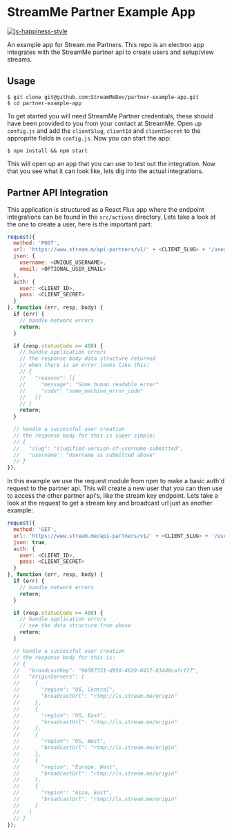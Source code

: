 # StreamMe Partner Example App

[![js-happiness-style](https://img.shields.io/badge/code%20style-happiness-brightgreen.svg)](https://github.com/JedWatson/happiness)

An example app for Stream.me Partners.  This repo is an electron app integrates with the StreamMe partner api to create users and setup/view streams.

## Usage

```
$ git clone git@github.com:StreamMeDev/partner-example-app.git
$ cd partner-example-app
```

To get started you will need StreamMe Partner credentials, these should have been provided to you from your contact at StreamMe.  Open up `config.js` and add the `clientSlug`, `clientId` and `clientSecret` to the approprite fields in `config.js`.  Now you can start the app:

```
$ npm install && npm start
```

This will open up an app that you can use to test out the integration.  Now that you see what it can look like, lets dig into the actual integrations.

## Partner API Integration

This application is structured as a React Flux app where the endpoint integrations can be found in the `src/actions` directory.  Lets take a look at the one to create a user, here is the important part:

```javascript
request({
  method: 'POST',
  url: 'https://www.stream.m/api-partners/v1/' + <CLIENT_SLUG> + '/users',
  json: {
    username: <UNIQUE_USERNAME>,
    email: <OPTIONAL_USER_EMAIL>
  },
  auth: {
    user: <CLIENT_ID>,
    pass: <CLIENT_SECRET>
  }
}, function (err, resp, body) {
  if (err) {
    // handle network errors
    return;
  }

  if (resp.statusCode >= 400) {
    // handle application errors
    // the response body data structure returned
    // when there is an error looks like this:
    // {
    //   "reasons": [{
    //     "message": "Some human readable error"
    //     "code": "some_machine_error_code"
    //   }]
    // }
    return;
  }

  // handle a successful user creation
  // the response body for this is super simple:
  // {
  //   "slug": "slugified-version-of-username-submitted",
  //   "username": "Username as submitted above"
  // }
});
```

In this example we use the request module from npm to make a basic auth'd request to the partner api.  This will create a new user that you can then use to access the other partner api's, like the stream key endpoint.  Lets take a look at the request to get a stream key and broadcast url just as another example:

```javascript
request({
  method: 'GET',
  url: 'https://www.stream.me/api-partners/v1/' + <CLIENT_SLUG> + '/users/' + <USER_SLUG> + '/broadcast',
  json: true,
  auth: {
    user: <CLIENT_ID>,
    pass: <CLIENT_SECRET>
  }
}, function (err, resp, body) {
  if (err) {
    // handle network errors
    return;
  }

  if (resp.statusCode >= 400) {
    // handle application errors
    // see the data structure from above
    return;
  }

  // handle a successful user creation
  // the response body for this is:
  // {
  //   "broadcastKey": "9b597331-d950-4629-8417-834d8cafcf27",
  //   "originServers": [
  //     {
  //       "region": "US, Central",
  //       "broadcastUrl": "rtmp://ls.stream.me/origin"
  //     },
  //     {
  //       "region": "US, East",
  //       "broadcastUrl": "rtmp://ls.stream.me/origin"
  //     },
  //     {
  //       "region": "US, West",
  //       "broadcastUrl": "rtmp://ls.stream.me/origin"
  //     },
  //     {
  //       "region": "Europe, West",
  //       "broadcastUrl": "rtmp://ls.stream.me/origin"
  //     },
  //     {
  //       "region": "Asia, East",
  //       "broadcastUrl": "rtmp://ls.stream.me/origin"
  //     }
  //   ]
  // }
});
```
